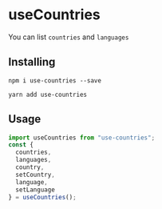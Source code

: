 # useCountries

You can list `countries` and `languages`

## Installing

```
npm i use-countries --save
```

```
yarn add use-countries
```

## Usage

```js
import useCountries from "use-countries";
const {
  countries,
  languages,
  country,
  setCountry,
  language,
  setLanguage
} = useCountries();
```
